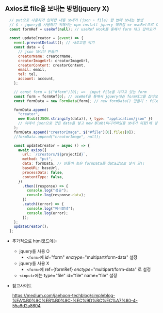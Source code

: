 ## Axios로 file을 보내는 방법(jquery X)

```javascript
  // put으로 사용자가 입력한 내용 보내기 (json + file) 한 번에 보내는 방법
  // $ : jquery를 사용하기 위해서는 npm install jquery 해야함 => useRef으로 대체 가능
  const formRef = useRef(null); // useRef Hook를 통해서 form 태그 잡아오기
  
  const updateCreator = (event) => {
    event.preventDefault(); // 새로고침 막기
    const data = {
      // json 데이터 만들기
      creatorName: creatorName,
      creatorImageUrl: creatorImageUrl,
      creatorContent: creatorContent,
      email: email,
      tel: tel,
      account: account,
    };

    // const form = $("#form")[0]; =>  input file을 가지고 있는 form
    const form = formRef[0]; // useRef을 통해서 jquery대신 form태그를 잡아오는 방법
    const formData = new FormData(form); // new formData() 만들기 : file을 보내려면 필수!

    formData.append(
      "creator",
      new Blob([JSON.stringify(data)], { type: "application/json" })
      // 위에서 json으로 만든 data를 넣고 new Blob(미디어파일을 보내기 위함)에 넣기 type도 지정
    );
    formData.append("creatorImage", $("#file")[0].files[0]);
    //formData.append("creatorImage", null);

    const updateCreator = async () => {
      await axios({
        url: `/creators/${projectId}`,
        method: "put",
        data: formData, // 만들어 놓은 formData를 data값으로 넣기 끝!!
        baseURL: baseUrl,
        processData: false,
        contentType: false,
      })
        .then((response) => {
          console.log("성공");
          console.log(response.data);
        })
        .catch((error) => {
          console.log("에러발생");
          console.log(error);
        });
    };
    updateCreator();
  };

```

- 추가적으로 html코드에는 

  - jquery를 사용 O
    - `<form>`에 *id*="form" *enctype*="multipart/form-data" 설정
  - jquery를 사용 X
    - `<form>`에 ref={formRef} *enctype*="multipart/form-data" 로 설정
  - `<input>`에는 type="file" id="file" name="file" 설정

- 참고사이트

  https://medium.com/jaehoon-techblog/simpleblog-%EA%B0%9C%EB%B0%9C-%EC%9D%BC%EC%A7%80-4-55a8d2a8604